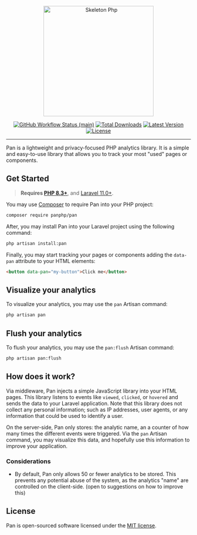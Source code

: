 <p align="center">
    <img src="https://raw.githubusercontent.com/panphp/pan/main/docs/banner.png" height="300" alt="Skeleton Php">
    <p align="center">
        <a href="https://github.com/panphp/pan/actions"><img alt="GitHub Workflow Status (main)" src="https://github.com/panphp/pan/actions/workflows/tests.yml/badge.svg"></a>
        <a href="https://packagist.org/packages/panphp/pan"><img alt="Total Downloads" src="https://img.shields.io/packagist/dt/panphp/pan"></a>
        <a href="https://packagist.org/packages/panphp/pan"><img alt="Latest Version" src="https://img.shields.io/packagist/v/panphp/pan"></a>
        <a href="https://packagist.org/packages/panphp/pan"><img alt="License" src="https://img.shields.io/packagist/l/panphp/pan"></a>
    </p>
</p>

---

Pan is a lightweight and privacy-focused PHP analytics library. It is a simple and easy-to-use library that allows you to track your most "used" pages or components.

## Get Started

> **Requires [PHP 8.3+](https://php.net/releases/)**, and [Laravel 11.0+](https://laravel.com).

You may use [Composer](https://getcomposer.org) to require Pan into your PHP project:

```bash
composer require panphp/pan
```

After, you may install Pan into your Laravel project using the following command:

```bash
php artisan install:pan
```

Finally, you may start tracking your pages or components adding the `data-pan` attribute to your HTML elements:

```html
<button data-pan="my-button">Click me</button>
```

## Visualize your analytics

To visualize your analytics, you may use the `pan` Artisan command:

```bash
php artisan pan
```

## Flush your analytics

To flush your analytics, you may use the `pan:flush` Artisan command:

```bash
php artisan pan:flush
```

## How does it work?

Via middleware, Pan injects a simple JavaScript library into your HTML pages. This library listens to events like `viewed`, `clicked`, or `hovered` and sends the data to your Laravel application. Note that this library does not collect any personal information; such as IP addresses, user agents, or any information that could be used to identify a user.

On the server-side, Pan only stores: the analytic name, an a counter of how many times the different events were triggered. Via the `pan` Artisan command, you may visualize this data, and hopefully use this information to improve your application.

### Considerations

- By default, Pan only allows 50 or fewer analytics to be stored. This prevents any potential abuse of the system, as the analytics "name" are controlled on the client-side. (open to suggestions on how to improve this)

## License

Pan is open-sourced software licensed under the [MIT license](LICENSE.md).
